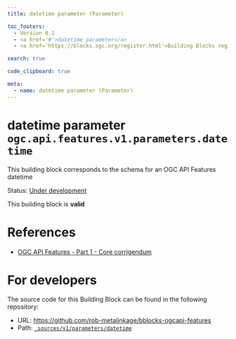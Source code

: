 ```yaml
---
title: datetime parameter (Parameter)

toc_footers:
  - Version 0.1
  - <a href='#'>datetime parameter</a>
  - <a href='https://blocks.ogc.org/register.html'>Building Blocks register</a>

search: true

code_clipboard: true

meta:
  - name: datetime parameter (Parameter)
---
```



# datetime parameter `ogc.api.features.v1.parameters.datetime`

This building block corresponds to the schema for an OGC API Features datetime

<p class="status">
    <span data-rainbow-uri="http://www.opengis.net/def/status">Status</span>:
    <a href="http://www.opengis.net/def/status/under-development" target="_blank" data-rainbow-uri>Under development</a>
</p>

<aside class="success">
This building block is <strong>valid</strong>
</aside>

# References

* [OGC API Features - Part 1 - Core corrigendum](https://docs.ogc.org/is/17-069r4/17-069r4.html)

# For developers

The source code for this Building Block can be found in the following repository:

* URL: <a href="https://github.com/rob-metalinkage/bblocks-ogcapi-features" target="_blank">https://github.com/rob-metalinkage/bblocks-ogcapi-features</a>
* Path:
<code><a href="https://github.com/rob-metalinkage/bblocks-ogcapi-features/blob/HEAD/_sources/v1/parameters/datetime" target="_blank">_sources/v1/parameters/datetime</a></code>


